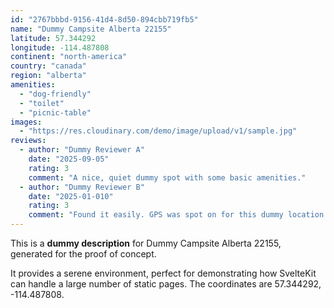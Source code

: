```yaml
---
id: "2767bbbd-9156-41d4-8d50-894cbb719fb5"
name: "Dummy Campsite Alberta 22155"
latitude: 57.344292
longitude: -114.487808
continent: "north-america"
country: "canada"
region: "alberta"
amenities:
  - "dog-friendly"
  - "toilet"
  - "picnic-table"
images:
  - "https://res.cloudinary.com/demo/image/upload/v1/sample.jpg"
reviews:
  - author: "Dummy Reviewer A"
    date: "2025-09-05"
    rating: 3
    comment: "A nice, quiet dummy spot with some basic amenities."
  - author: "Dummy Reviewer B"
    date: "2025-01-010"
    rating: 3
    comment: "Found it easily. GPS was spot on for this dummy location."
---
```


This is a **dummy description** for Dummy Campsite Alberta 22155, generated for the proof of concept.

It provides a serene environment, perfect for demonstrating how SvelteKit can handle a large number of static pages. The coordinates are 57.344292, -114.487808.
